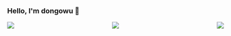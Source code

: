 ### Hello, I'm dongowu 👋


<p align="center">
<img align="center" src="https://github.com/smallnest/smallnest/raw/master/developer.gif"/>
<img align="left" src="https://github-profile-trophy.vercel.app/?username=dongowu&title=MultipleLang,Star,Follower,Commit,Issue" style="max-width:100%;">
  <img align="right" src="https://github-readme-stats.vercel.app/api?username=dongowu&show_icons=true&icon_color=805AD5&text_color=718096&bg_color=ffffff&hide_title=true" />
</p>





